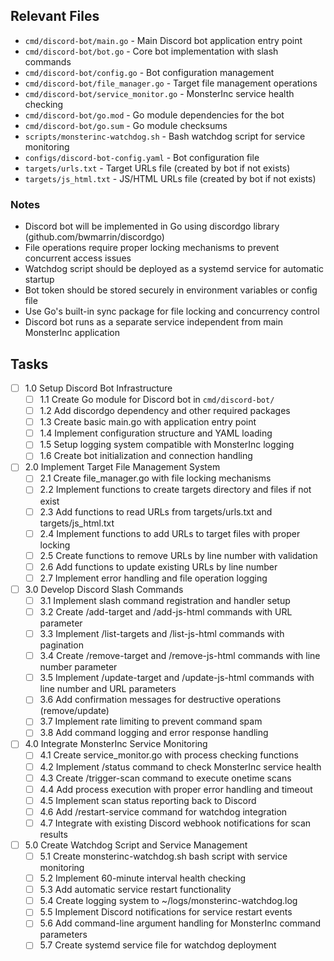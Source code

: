 ## Relevant Files

- `cmd/discord-bot/main.go` - Main Discord bot application entry point
- `cmd/discord-bot/bot.go` - Core bot implementation with slash commands
- `cmd/discord-bot/config.go` - Bot configuration management
- `cmd/discord-bot/file_manager.go` - Target file management operations
- `cmd/discord-bot/service_monitor.go` - MonsterInc service health checking
- `cmd/discord-bot/go.mod` - Go module dependencies for the bot
- `cmd/discord-bot/go.sum` - Go module checksums
- `scripts/monsterinc-watchdog.sh` - Bash watchdog script for service monitoring
- `configs/discord-bot-config.yaml` - Bot configuration file
- `targets/urls.txt` - Target URLs file (created by bot if not exists)
- `targets/js_html.txt` - JS/HTML URLs file (created by bot if not exists)

### Notes

- Discord bot will be implemented in Go using discordgo library (github.com/bwmarrin/discordgo)
- File operations require proper locking mechanisms to prevent concurrent access issues
- Watchdog script should be deployed as a systemd service for automatic startup
- Bot token should be stored securely in environment variables or config file
- Use Go's built-in sync package for file locking and concurrency control
- Discord bot runs as a separate service independent from main MonsterInc application

## Tasks

- [ ] 1.0 Setup Discord Bot Infrastructure
  - [ ] 1.1 Create Go module for Discord bot in `cmd/discord-bot/`
  - [ ] 1.2 Add discordgo dependency and other required packages
  - [ ] 1.3 Create basic main.go with application entry point
  - [ ] 1.4 Implement configuration structure and YAML loading
  - [ ] 1.5 Setup logging system compatible with MonsterInc logging
  - [ ] 1.6 Create bot initialization and connection handling
- [ ] 2.0 Implement Target File Management System
  - [ ] 2.1 Create file_manager.go with file locking mechanisms
  - [ ] 2.2 Implement functions to create targets directory and files if not exist
  - [ ] 2.3 Add functions to read URLs from targets/urls.txt and targets/js_html.txt
  - [ ] 2.4 Implement functions to add URLs to target files with proper locking
  - [ ] 2.5 Create functions to remove URLs by line number with validation
  - [ ] 2.6 Add functions to update existing URLs by line number
  - [ ] 2.7 Implement error handling and file operation logging
- [ ] 3.0 Develop Discord Slash Commands
  - [ ] 3.1 Implement slash command registration and handler setup
  - [ ] 3.2 Create /add-target and /add-js-html commands with URL parameter
  - [ ] 3.3 Implement /list-targets and /list-js-html commands with pagination
  - [ ] 3.4 Create /remove-target and /remove-js-html commands with line number parameter
  - [ ] 3.5 Implement /update-target and /update-js-html commands with line number and URL parameters
  - [ ] 3.6 Add confirmation messages for destructive operations (remove/update)
  - [ ] 3.7 Implement rate limiting to prevent command spam
  - [ ] 3.8 Add command logging and error response handling
- [ ] 4.0 Integrate MonsterInc Service Monitoring
  - [ ] 4.1 Create service_monitor.go with process checking functions
  - [ ] 4.2 Implement /status command to check MonsterInc service health
  - [ ] 4.3 Create /trigger-scan command to execute onetime scans
  - [ ] 4.4 Add process execution with proper error handling and timeout
  - [ ] 4.5 Implement scan status reporting back to Discord
  - [ ] 4.6 Add /restart-service command for watchdog integration
  - [ ] 4.7 Integrate with existing Discord webhook notifications for scan results
- [ ] 5.0 Create Watchdog Script and Service Management
  - [ ] 5.1 Create monsterinc-watchdog.sh bash script with service monitoring
  - [ ] 5.2 Implement 60-minute interval health checking
  - [ ] 5.3 Add automatic service restart functionality
  - [ ] 5.4 Create logging system to ~/logs/monsterinc-watchdog.log
  - [ ] 5.5 Implement Discord notifications for service restart events
  - [ ] 5.6 Add command-line argument handling for MonsterInc command parameters
  - [ ] 5.7 Create systemd service file for watchdog deployment 